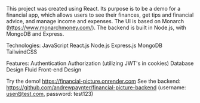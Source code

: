 This project was created using React. Its purpose is to be a demo for a financial app, which allows users to see their finances, get tips and financial advice, and manage income and expenses. The UI is based on Monarch (https://www.monarchmoney.com/).
The backend is built in Node.js, with MongoDB and Express. 

Technologies:
JavaScript
React.js
Node.js
Express.js
MongoDB
TailwindCSS

Features: 
Authentication
Authorization
  (utilizing JWT's in cookies)
Database Design
Fluid Front-end Design

Try the demo! https://financial-picture.onrender.com
See the backend: https://github.com/andrewpaynter/financial-picture-backend (username: user@test.com, password: test123)

